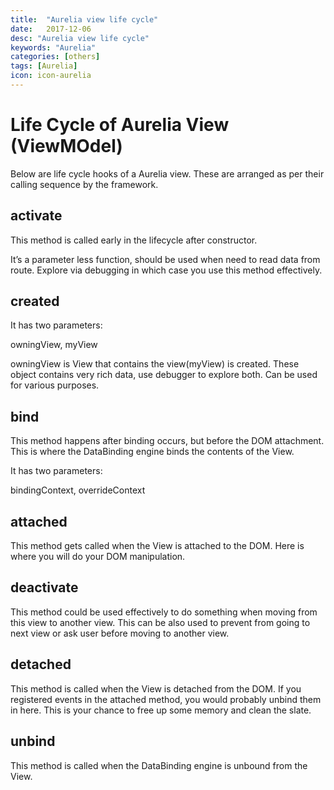 ```yaml
---
title:  "Aurelia view life cycle"
date:   2017-12-06
desc: "Aurelia view life cycle"
keywords: "Aurelia"
categories: [others]
tags: [Aurelia]
icon: icon-aurelia
---
```



Life Cycle of Aurelia View (ViewMOdel)
======================================

Below are life cycle hooks of a Aurelia view. These are arranged as per their calling sequence by the framework.

activate
--------

This method is called early in the lifecycle after constructor.

It’s a parameter less function, should be used when need to read data from route. Explore via debugging in which case you use this method effectively.

created
-------

It has two parameters:

owningView, myView

owningView is View that contains the view(myView) is created. These object contains very rich data, use debugger to explore both. Can be used for various purposes.

bind
----

This method happens after binding occurs, but before the DOM attachment.
This is where the DataBinding engine binds the contents of the View.

It has two parameters:

bindingContext, overrideContext

attached
--------

This method gets called when the View is attached to the DOM. Here is where you will do your DOM manipulation.

deactivate
----------

This method could be used effectively to do something when moving from this view to another view. This can be also used to prevent from going to next view or ask user before moving to another view.

detached
--------

This method is called when the View is detached from the DOM. If you registered events in the attached method, you would probably unbind them in here. This is your chance to free up some memory and clean the slate.

unbind
------

This method is called when the DataBinding engine is unbound from the View.

